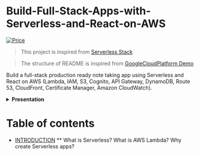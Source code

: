 # Build-Full-Stack-Apps-with-Serverless-and-React-on-AWS

[![Price](https://img.shields.io/badge/price-FREE-0098f7.svg)](https://github.com/Develop-X/Build-Full-Stack-Apps-with-Serverless-and-React-on-AWS/blob/master/LICENSE)

> This project is inspired from [Serverless Stack](https://serverless-stack.com/)

> The structure of README is inspired from [GoogleCloudPlatform Demo](https://github.com/GoogleCloudPlatform/microservices-demo)

Build a full-stack production ready note taking app using Serverless and React on AWS (Lambda, IAM, S3, Cognito, API Gateway, DynamoDB, Route 53, CloudFront, Certificate Manager, Amazon CloudWatch). 

<details>
  <summary><strong>Presentation</strong></summary>

- [ Serverless Stack - pdf](https://s3.amazonaws.com/anomaly/ServerlessStack/ServerlessStack-v3.3.1.pdf)

- Step-by-step instructions with screenshots for setting up your AWS services
- Build a REST API backend with our Serverless tutorial
- Easy to understand explanations for creating a single-page application with our React.js tutorial
- Over 100 chapters that take you all the way from creating your AWS account to deploying your app on your own domain
- Complete code samples hosted on GitHub for both the backend and frontend

</details>

# Table of contents

* [INTRODUCTION](https://github.com/Develop-X/Build-Full-Stack-Apps-with-Serverless-and-React-on-AWS#introduction)
** What is Serverless? What is AWS Lambda? Why create Serverless apps? 

